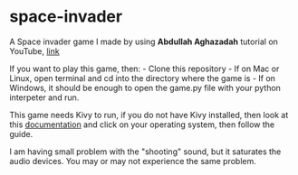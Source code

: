# space-invader

A Space invader game I made by using **Abdullah Aghazadah** tutorial on YouTube, [link](https://www.youtube.com/watch?v=5t1VXHICv-Q&list=PLMgDVIa0Pg8VP1XqOexsdYP1FralBJP1l)

If you want to play this game, then:
	- Clone this repository
	- If on Mac or Linux, open terminal and cd into the directory where the game is
	- If on Windows, it should be enough to open the game.py file with your python interpeter and run.
	
This game needs Kivy to run, if you do not have Kivy installed, then look at this [documentation](https://kivy.org/doc/stable/gettingstarted/installation.html) and click on your operating system, then follow the guide.

I am having small problem with the "shooting" sound, but it saturates the audio devices. You may or may not experience the same problem. 


